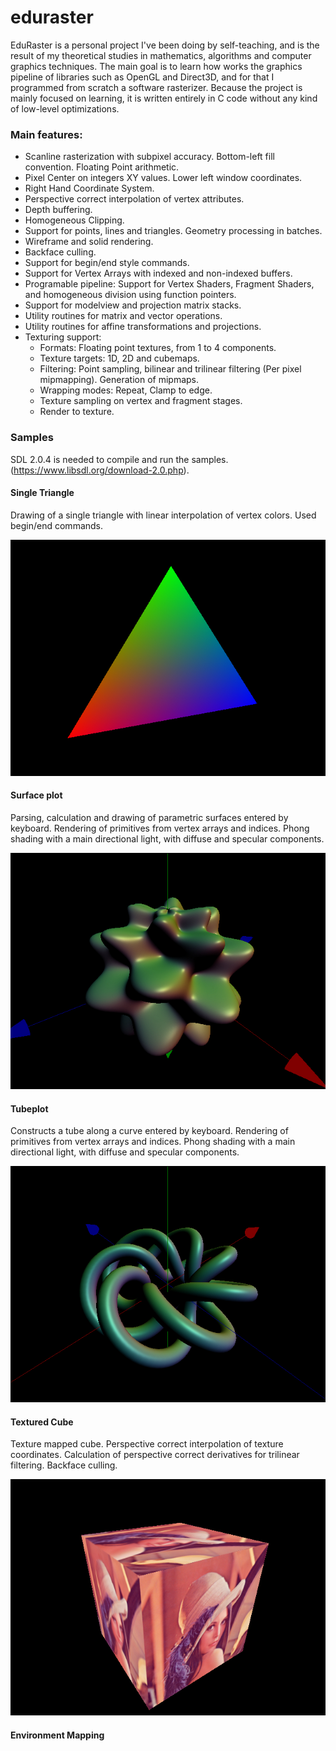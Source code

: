 # eduraster

EduRaster is a personal project I've been doing by self-teaching, and is the result of my theoretical studies in mathematics, algorithms and computer graphics techniques. The main goal is to learn how works the graphics pipeline of libraries such as OpenGL and Direct3D, and for that I programmed from scratch a software rasterizer. Because the project is mainly focused on learning, it is written entirely in C code without any kind of low-level optimizations.

### Main features:

* Scanline rasterization with subpixel accuracy. Bottom-left fill convention. Floating Point arithmetic.
* Pixel Center on integers XY values. Lower left window coordinates.
* Right Hand Coordinate System.
* Perspective correct interpolation of vertex attributes.
* Depth buffering.
* Homogeneous Clipping.
* Support for points, lines and triangles. Geometry processing in batches.
* Wireframe and solid rendering.
* Backface culling.
* Support for begin/end style commands.
* Support for Vertex Arrays with indexed and non-indexed buffers.
* Programable pipeline: Support for Vertex Shaders, Fragment Shaders, and homogeneous division using function pointers.
* Support for modelview and projection matrix stacks.
* Utility routines for matrix and vector operations.
* Utility routines for affine transformations and projections.
* Texturing support:
  * Formats: Floating point textures, from 1 to 4 components.
  * Texture targets: 1D, 2D and cubemaps.
  * Filtering: Point sampling, bilinear and trilinear filtering (Per pixel mipmapping). Generation of mipmaps.
  * Wrapping modes: Repeat, Clamp to edge.
  * Texture sampling on vertex and fragment stages.
  * Render to texture.

### Samples

SDL 2.0.4 is needed to compile and run the samples. (https://www.libsdl.org/download-2.0.php).

#### Single Triangle

Drawing of a single triangle with linear interpolation of vertex colors. Used begin/end commands.

![ScreenShot](samples/screenshots/triangle.jpg)

#### Surface plot

Parsing, calculation and drawing of parametric surfaces entered by keyboard. Rendering of primitives from vertex arrays and indices.
Phong shading with a main directional light, with diffuse and specular components.

![ScreenShot](samples/screenshots/surface_plot.jpg)

#### Tubeplot

Constructs a tube along a curve entered by keyboard. Rendering of primitives from vertex arrays and indices.
Phong shading with a main directional light, with diffuse and specular components.

![ScreenShot](samples/screenshots/tubeplot.jpg)

#### Textured Cube

Texture mapped cube. Perspective correct interpolation of texture coordinates. 
Calculation of perspective correct derivatives for trilinear filtering. Backface culling.

![ScreenShot](samples/screenshots/texcube.jpg)

#### Environment Mapping
